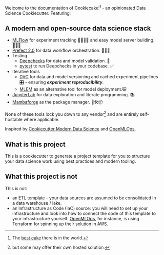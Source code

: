 
Welcome to the documentation of Cookiecake![^1] - an opinionated Data Science Cookiecutter. Featuring:

[^1]: The [best cake](https://www.196flavors.com/portugal-bolo-de-bolacha/) there is in the world.

## A modern and open-source data science stack

- [MLFlow](https://mlflow.org) for experiment tracking 👩🏽‍🔬📑 and easy model server building. 👨🏼‍🔧
- [Prefect 2.0](https://orion-docs.prefect.io/) for data workflow orchestration. 🔢🔀🎻
- Testing
    - [Deepchecks](https://deepchecks.com) for data and model validation. 🧪
    - [pytest](https://docs.pytest.org/en/7.1.x/) to run Deepchecks in your codebase. ✅
- Iterative tools
    - [DVC](https://dvc.org) for data and model versioning and cached experiment pipelines 🎛️  - ensuring **_experiment reproducibility_**.
    - [MLEM](https://mlem.ai/) as an alternative tool for model deployment.😺
- [JupyterLab](https://jupyterlab.readthedocs.io/en/stable/getting_started/overview.html) for data exploration and literate programming. 📚
- [Mambaforge](https://github.com/conda-forge/miniforge#mambaforge) as the package manager. 🐍🛠️📦

None of these tools lock you down to any vendor[^2] and are entirely self-hostable where applicable.

[^2]: but some may offer their own hosted solution.

Inspired by [Cookiecutter Modern Data Science](https://github.com/crmne/cookiecutter-modern-datascience) and [OpenMLOps](https://github.com/datarevenue-berlin/openmlops).


## What is this project

This is a cookiecutter to generate a project template for you to structure your data science work using best practices and modern tooling.

## What this project is not

This is not:

- an ETL template - your data sources are assumed to be consolidated in a data warehouse / lake.
- an Infrastructure as Code (IaC) source: you will need to set up your infrastructure and look into how to connect the code of this template to your infrastructure yourself. [OpenMLOps](https://github.com/datarevenue-berlin/openmlops), for instance, is using Terraform for spinning up their solution in AWS.




